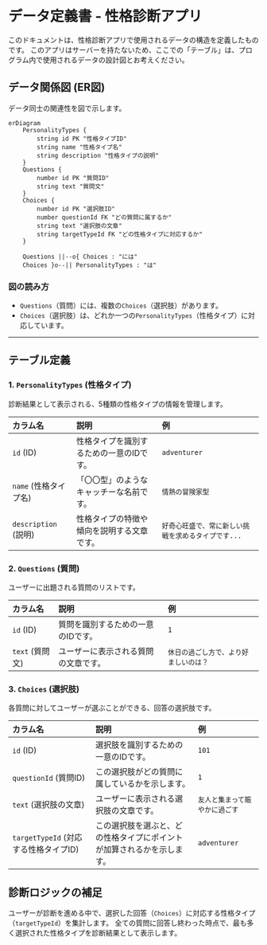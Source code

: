 # データ定義書 - 性格診断アプリ

このドキュメントは、性格診断アプリで使用されるデータの構造を定義したものです。
このアプリはサーバーを持たないため、ここでの「テーブル」は、プログラム内で使用されるデータの設計図とお考えください。

## データ関係図 (ER図)

データ同士の関連性を図で示します。

```mermaid
erDiagram
    PersonalityTypes {
        string id PK "性格タイプID"
        string name "性格タイプ名"
        string description "性格タイプの説明"
    }
    Questions {
        number id PK "質問ID"
        string text "質問文"
    }
    Choices {
        number id PK "選択肢ID"
        number questionId FK "どの質問に属するか"
        string text "選択肢の文章"
        string targetTypeId FK "どの性格タイプに対応するか"
    }

    Questions ||--o{ Choices : "には"
    Choices }o--|| PersonalityTypes : "は"
```

### 図の読み方

- `Questions`（質問）には、複数の`Choices`（選択肢）があります。
- `Choices`（選択肢）は、どれか一つの`PersonalityTypes`（性格タイプ）に対応しています。

---

## テーブル定義

### 1. `PersonalityTypes` (性格タイプ)

診断結果として表示される、5種類の性格タイプの情報を管理します。

| カラム名 | 説明 | 例 |
| :--- | :--- | :--- |
| `id` (ID) | 性格タイプを識別するための一意のIDです。 | `adventurer` |
| `name` (性格タイプ名) | 「〇〇型」のようなキャッチーな名前です。 | `情熱の冒険家型` |
| `description` (説明) | 性格タイプの特徴や傾向を説明する文章です。| `好奇心旺盛で、常に新しい挑戦を求めるタイプです...` |

### 2. `Questions` (質問)

ユーザーに出題される質問のリストです。

| カラム名 | 説明 | 例 |
| :--- | :--- | :--- |
| `id` (ID) | 質問を識別するための一意のIDです。 | `1` |
| `text` (質問文) | ユーザーに表示される質問の文章です。 | `休日の過ごし方で、より好ましいのは？` |

### 3. `Choices` (選択肢)

各質問に対してユーザーが選ぶことができる、回答の選択肢です。

| カラム名 | 説明 | 例 |
| :--- | :--- | :--- |
| `id` (ID) | 選択肢を識別するための一意のIDです。 | `101` |
| `questionId` (質問ID) | この選択肢がどの質問に属しているかを示します。 | `1` |
| `text` (選択肢の文章) | ユーザーに表示される選択肢の文章です。 | `友人と集まって賑やかに過ごす` |
| `targetTypeId` (対応する性格タイプID) | この選択肢を選ぶと、どの性格タイプにポイントが加算されるかを示します。 | `adventurer` |

## 診断ロジックの補足

ユーザーが診断を進める中で、選択した回答（`Choices`）に対応する性格タイプ（`targetTypeId`）を集計します。
全ての質問に回答し終わった時点で、最も多く選択された性格タイプを診断結果として表示します。
